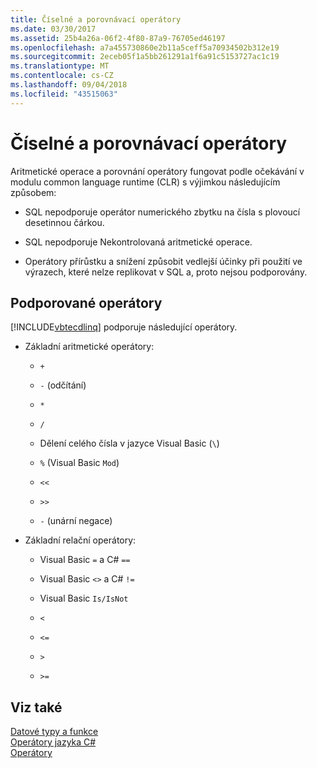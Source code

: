 ```yaml
---
title: Číselné a porovnávací operátory
ms.date: 03/30/2017
ms.assetid: 25b4a26a-06f2-4f80-87a9-76705ed46197
ms.openlocfilehash: a7a455730860e2b11a5ceff5a70934502b312e19
ms.sourcegitcommit: 2eceb05f1a5bb261291a1f6a91c5153727ac1c19
ms.translationtype: MT
ms.contentlocale: cs-CZ
ms.lasthandoff: 09/04/2018
ms.locfileid: "43515063"
---
```

# <a name="numeric-and-comparison-operators"></a>Číselné a porovnávací operátory
Aritmetické operace a porovnání operátory fungovat podle očekávání v modulu common language runtime (CLR) s výjimkou následujícím způsobem:  
  
-   SQL nepodporuje operátor numerického zbytku na čísla s plovoucí desetinnou čárkou.  
  
-   SQL nepodporuje Nekontrolovaná aritmetické operace.  
  
-   Operátory přírůstku a snížení způsobit vedlejší účinky při použití ve výrazech, které nelze replikovat v SQL a, proto nejsou podporovány.  
  
## <a name="supported-operators"></a>Podporované operátory  
 [!INCLUDE[vbtecdlinq](../../../../../../includes/vbtecdlinq-md.md)] podporuje následující operátory.  
  
-   Základní aritmetické operátory:  
  
    -   `+`  
  
    -   `-` (odčítání)  
  
    -   `*`  
  
    -   `/`  
  
    -   Dělení celého čísla v jazyce Visual Basic (`\`)  
  
    -   `%` (Visual Basic `Mod`)  
  
    -   `<<`  
  
    -   `>>`  
  
    -   `-` (unární negace)  
  
-   Základní relační operátory:  
  
    -   Visual Basic `=` a C# `==`  
  
    -   Visual Basic `<>` a C# `!=`  
  
    -   Visual Basic `Is/IsNot`  
  
    -   `<`  
  
    -   `<=`  
  
    -   `>`  
  
    -   `>=`  
  
## <a name="see-also"></a>Viz také  
 [Datové typy a funkce](../../../../../../docs/framework/data/adonet/sql/linq/data-types-and-functions.md)  
 [Operátory jazyka C#](https://msdn.microsoft.com/library/0301e31f-22ad-49af-ac3c-d5eae7f0ac43)  
 [Operátory](../../../../../visual-basic/language-reference/operators/index.md)
